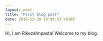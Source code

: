 ```yaml
---
layout: post
title: "First blog post"
date: 2018-12-30 10:09:53 +0100
---
```


Hi, I am Rikezahnpasta! Welcome to my blog.

